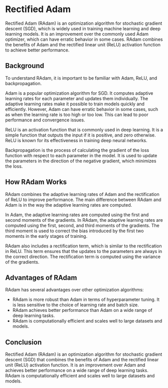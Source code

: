 # Rectified Adam

Rectified Adam (RAdam) is an optimization algorithm for stochastic gradient descent (SGD), which is widely used in training machine learning and deep learning models. It is an improvement over the commonly used Adam optimizer, which can have erratic behavior in some cases. RAdam combines the benefits of Adam and the rectified linear unit (ReLU) activation function to achieve better performance.

## Background

To understand RAdam, it is important to be familiar with Adam, ReLU, and backpropagation.

Adam is a popular optimization algorithm for SGD. It computes adaptive learning rates for each parameter and updates them individually. The adaptive learning rates make it possible to train models quickly and efficiently. However, Adam can have erratic behavior in some cases, such as when the learning rate is too high or too low. This can lead to poor performance and convergence issues.

ReLU is an activation function that is commonly used in deep learning. It is a simple function that outputs the input if it is positive, and zero otherwise. ReLU is known for its effectiveness in training deep neural networks.

Backpropagation is the process of calculating the gradient of the loss function with respect to each parameter in the model. It is used to update the parameters in the direction of the negative gradient, which minimizes the loss.

## How RAdam Works

RAdam combines the adaptive learning rates of Adam and the rectification of ReLU to improve performance. The main difference between RAdam and Adam is in the way the adaptive learning rates are computed.

In Adam, the adaptive learning rates are computed using the first and second moments of the gradients. In RAdam, the adaptive learning rates are computed using the first, second, and third moments of the gradients. The third moment is used to correct the bias introduced by the first two moments in the early stages of training.

RAdam also includes a rectification term, which is similar to the rectification in ReLU. This term ensures that the updates to the parameters are always in the correct direction. The rectification term is computed using the variance of the gradients.

## Advantages of RAdam

RAdam has several advantages over other optimization algorithms:

- RAdam is more robust than Adam in terms of hyperparameter tuning. It is less sensitive to the choice of learning rate and batch size.
- RAdam achieves better performance than Adam on a wide range of deep learning tasks.
- RAdam is computationally efficient and scales well to large datasets and models.

## Conclusion

Rectified Adam (RAdam) is an optimization algorithm for stochastic gradient descent (SGD) that combines the benefits of Adam and the rectified linear unit (ReLU) activation function. It is an improvement over Adam and achieves better performance on a wide range of deep learning tasks. RAdam is computationally efficient and scales well to large datasets and models.
